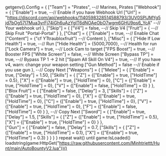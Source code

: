 getgenv().Config = {
    ["Team"] = "Pirates", --// Marines, Pirates
    ["Webhook"] = {
        ["Enable"] = true, --// Enable if you have Webhook Url
        ["Url"] = "https://discord.com/api/webhooks/1140598328514588793/3UV0SPlJMYg5jd7bOg57I7Mua3yrFj74iGh6uAzYgIT6dNOAeObO7wgm6GHU9ps6_YcA" --// Your webhook url
    },
    ["Skip"] = {
        ["V4"] = false, --// Skip V4
        ["Fruit"] = { --// Skip Fruit
            "Portal-Portal"
        }
    },
    ["Chat"] = {
        ["Enable"] = true, --// Enable Chat
        ["Content"] = {"cf YTtraubloxfruit"} --// Content
    },
    ["Misc"] = {
        ["Hide If Low Health"] = true, --// Run
        ["Hide Health"] = {5000,7000}, --// Health for run
        ["Lock Camera"] = true, --// Lock Cam to target
        ["FPS Boost"] = true, --// Booster FPS
        ["White Screen"] = false, --// White Screen
        ["Bypass TP"] = true, --// Bypass TP 1 -> 2 hit
        ["Spam All Skill On V4"] = true, --// If you have v4, warn: change your weapon setting
        ["Gun Method"] = false --// Enable if you use gun
    },
    --// Copy Next
    ["Weapons"] = {
        ["Melee"] = {
            ["Enable"] = true,
            ["Delay"] = 1.50,
            ["Skills"] = {
                ["Z"] = {["Enable"] = true, ["HoldTime"] = 0.5},
                ["X"] = {["Enable"] = true, ["HoldTime"] = 0},
                ["C"] = {["Enable"] = true, ["HoldTime"] = 0},
                ["V"] = {["Enable"] = false, ["HoldTime"] = 0}
            }
        },
        ["Blox Fruit"] = {
            ["Enable"] = false,
            ["Delay"] = 3,
            ["Skills"] = {
                ["Z"] = {["Enable"] = true, ["HoldTime"] = 0},
                ["X"] = {["Enable"] = true, ["HoldTime"] = 0},
                ["C"] = {["Enable"] = true, ["HoldTime"] = 0},
                ["V"] = {["Enable"] = true, ["HoldTime"] = 0},
                ["F"] = {["Enable"] = false, ["HoldTime"] = 0}
            }
        },
        --// Copy Next
        ["Sword"] = {
            ["Enable"] = true,
            ["Delay"] = 1.5,
            ["Skills"] = {
                ["Z"] = {["Enable"] = true, ["HoldTime"] = 0.5},
                ["X"] = {["Enable"] = true, ["HoldTime"] = 0}
            } 
        },      
        ["Gun"] = {
            ["Enable"] = false,
            ["Delay"] = 0.7,
            ["Skills"] = {
                ["Z"] = {["Enable"] = true, ["HoldTime"] = 0.1},
                ["X"] = {["Enable"] = true, ["HoldTime"] = 0.3}
            } 
        }
    }
}
repeat wait() until game:IsLoaded()
loadstring(game:HttpGet("https://raw.githubusercontent.com/Minhtriettt/Hunt/main/AutoBountyV2.lua"))()
